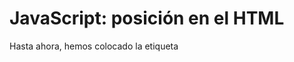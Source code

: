 # JavaScript: posición en el HTML

Hasta ahora, hemos colocado la etiqueta <script> al final del body del HTML porque sabemos que es lo último que lee, y si lo ponemos antes puede dar error. 

Para poder colocar el <script> en el header tenemos dos métodos:

1. utilizar en el propio documento script un listener: con el switch ejecutamos un código u otro dependiendo de la página en la que estemos.

```js
document.addEventListener("DOMContentLoaded", function () {

    const bodyId = document.body.id

    switch (bodyId) {
        case "home":
            console.log("Estoy en Home");
            iniHome();
            break;
        case "galeria":
            console.log("Estoy en Galería");
            iniGaleria();
            break;
        case "contacto":
            console.log("Estoy en Contacto");
            iniContacto();
            break;
    }
})
```

2. Utilizar la palabra `defer` en la etiqueta <script> del documento html al enlazar el documento .js: 
```html
    <script defer src="./js/ejemplo.js"></script>
```